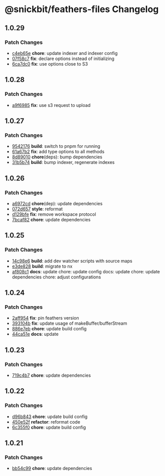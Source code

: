 # @snickbit/feathers-files Changelog

## 1.0.29

### Patch Changes

- [c4eb65e](https://github.com/snickbit/feathers/commit/c4eb65e) **chore**:  update indexer and indexer config
- [07f58c7](https://github.com/snickbit/feathers/commit/07f58c7) **fix**:  declare options instead of initializing
- [6ca7dc0](https://github.com/snickbit/feathers/commit/6ca7dc0) **fix**:  use options close to S3

## 1.0.28

### Patch Changes

- [a9f6985](https://github.com/snickbit/feathers/commit/a9f6985) **fix**:  use s3 request to upload

## 1.0.27

### Patch Changes

- [9542176](https://github.com/snickbit/feathers/commit/9542176) **build**:  switch to pnpm for running
- [61a67b2](https://github.com/snickbit/feathers/commit/61a67b2) **fix**:  add type options to all methods
- [8d89010](https://github.com/snickbit/feathers/commit/8d89010) **chore**(deps):  bump dependencies
- [31b5b74](https://github.com/snickbit/feathers/commit/31b5b74) **build**:  bump indexer, regenerate indexes

## 1.0.26

### Patch Changes

- [a6972cd](https://github.com/snickbit/feathers/commit/a6972cd) **chore**(dep):  update dependencies
- [072d657](https://github.com/snickbit/feathers/commit/072d657) **style**:  reformat
- [d129bfe](https://github.com/snickbit/feathers/commit/d129bfe) **fix**:  remove workspace protocol
- [7bcaf82](https://github.com/snickbit/feathers/commit/7bcaf82) **chore**:  update dependencies

## 1.0.25

### Patch Changes

- [14c98e6](https://github.com/snickbit/feathers/commit/14c98e6) **build**:  add dev watcher scripts with source maps
- [e3de828](https://github.com/snickbit/feathers/commit/e3de828) **build**:  migrate to nx
- [af808c1](https://github.com/snickbit/feathers/commit/af808c1) **docs**:  update chore: update config docs: update chore: update dependencies chore: adjust configurations

## 1.0.24

### Patch Changes

- [2aff954](https://github.com/snickbit/feathers/commit/2aff954) **fix**:  pin feathers version
- [393104b](https://github.com/snickbit/feathers/commit/393104b) **fix**:  update usage of makeBuffer/bufferStream
- [886e7eb](https://github.com/snickbit/feathers/commit/886e7eb) **chore**:  update build config
- [44ca51e](https://github.com/snickbit/feathers/commit/44ca51e) **docs**:  update

## 1.0.23

### Patch Changes

- [719c4b7](https://github.com/snickbit/feathers/commit/719c4b7) **chore**:  update dependencies

## 1.0.22

### Patch Changes

- [d96b843](https://github.com/snickbit/feathers/commit/d96b843) **chore**:  update build config
- [450e52f](https://github.com/snickbit/feathers/commit/450e52f) **refactor**:  reformat code
- [6c355f0](https://github.com/snickbit/feathers/commit/6c355f0) **chore**:  update build config

## 1.0.21

### Patch Changes

- [bb54c99](https://github.com/snickbit/feathers/commit/bb54c99) **chore**:  update dependencies

